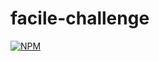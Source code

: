 # facile-challenge
[![NPM](https://img.shields.io/npm/l/react)](https://github.com/LombaAnderson/facile-challenge/blob/main/LICENSE)
